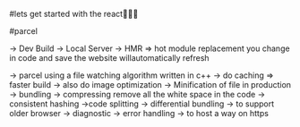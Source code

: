  #lets get started with the react🚀🚀🚀

 #parcel

 -> Dev Build
 -> Local Server
 -> HMR => hot module replacement  you change in code and save the website willautomatically refresh

 -> parcel using a file watching algorithm written in c++
 -> do caching => faster build
 -> also do image optimization
 -> Minification of file in production
 -> bundling
 -> compressing  remove all the white space in the code 
 -> consistent hashing
 ->code splitting
 -> differential bundling -> to support older browser
 -> diagnostic
 -> error handling 
 -> to host a way on https




